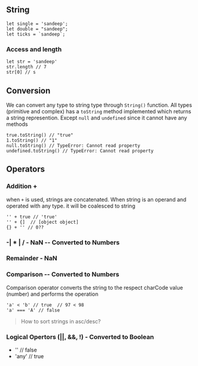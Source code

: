 ## String
```
let single = 'sandeep';
let double = "sandeep";
let ticks = `sandeep`;
```

### Access and length
```
let str = 'sandeep'
str.length // 7
str[0] // s
```

## Conversion
We can convert any type to string type through `String()` function.
All types (primitive and complex) has a `toString` method implemented which returns a string represention.
Except `null` and `undefined` since it cannot have any methods

```
true.toString() // "true"
1.toString() // "1"
null.toString() // TypeError: Cannot read property
undefined.toString() // TypeError: Cannot read property
```


## Operators

### Addition +
when `+` is used, strings are concatenated. When string is an operand and operated with any type. it will be coalesced to string
```
'' + true // 'true'
'' + {]  // [object object]
{} + '' // 0?? 
```

### -| * | /  - NaN  -- Converted to Numbers

### Remainder  - NaN

### Comparison  -- Converted to Numbers
Comparison operator converts the string to the respect charCode value (number) and performs the operation
```
'a' < 'b' // true  // 97 < 98
'a' === 'A' // false 
```
> How to sort strings in asc/desc? 

### Logical Opertors (||, &&, !) - Converted to Boolean
- '' // false
- 'any' // true
